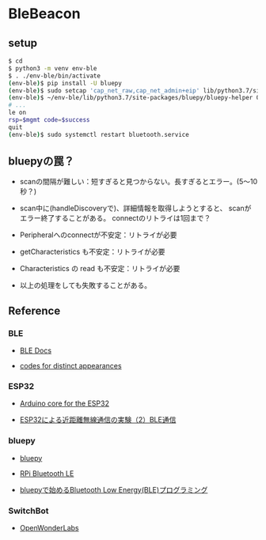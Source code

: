 # BleBeacon

## setup

```bash
$ cd
$ python3 -m venv env-ble
$ . ./env-ble/bin/activate
(env-ble)$ pip install -U bluepy
(env-ble)$ sudo setcap 'cap_net_raw,cap_net_admin+eip' lib/python3.7/site-packages/bluepy/bluepy-helper
(env-ble)$ ~/env-ble/lib/python3.7/site-packages/bluepy/bluepy-helper 0
# ...
le on
rsp=$mgmt code=$success
quit
(env-ble)$ sudo systemctl restart bluetooth.service
```


## bluepyの罠？

* scanの間隔が難しい：短すぎると見つからない。長すぎるとエラー。(5～10秒？)

* scan中に(handleDiscoveryで)、詳細情報を取得しようとすると、
scanがエラー終了することがある。
connectのリトライは1回まで？

* Peripheralへのconnectが不安定：リトライが必要

* getCharacteristics も不安定：リトライが必要

* Characteristics の read も不安定：リトライが必要

* 以上の処理をしても失敗することがある。



## Reference

### BLE
* [BLE Docs](https://sites.google.com/a/gclue.jp/ble-docs/advertising-1/advertising)

* [codes for distinct appearances](https://www.bluetooth.com/wp-content/uploads/Sitecore-Media-Library/Gatt/Xml/Characteristics/org.bluetooth.characteristic.gap.appearance.xml)

### ESP32

* [Arduino core for the ESP32](https://github.com/espressif/arduino-esp32)

* [ESP32による近距離無線通信の実験（2）BLE通信](http://marchan.e5.valueserver.jp/cabin/comp/jbox/arc212/index212.html)

### bluepy

* [bluepy](https://github.com/IanHarvey/bluepy)

* [RPi Bluetooth LE](https://www.elinux.org/RPi_Bluetooth_LE)

* [bluepyで始めるBluetooth Low Energy(BLE)プログラミング](https://www.ipride.co.jp/blog/2510)

### SwitchBot

* [OpenWonderLabs](https://github.com/OpenWonderLabs/python-host/wiki/Meter-BLE-open-API)
